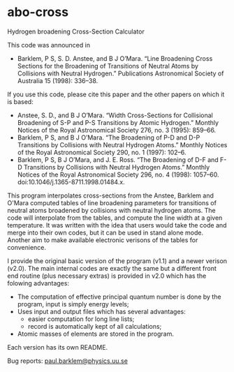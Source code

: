 # abo-cross

Hydrogen broadening Cross-Section Calculator

This code was announced in 
  - Barklem, P S, S. D. Anstee, and B J O’Mara. “Line Broadening Cross Sections for the Broadening of Transitions of Neutral Atoms by Collisions with Neutral Hydrogen.” Publications Astronomical Society of Australia 15 (1998): 336–38.

If you use this code, please cite this paper and the other papers on which it is based: 

  - Anstee, S. D., and B J O’Mara. “Width Cross-Sections for Collisional Broadening of S-P and P-S Transitions by Atomic Hydrogen.” Monthly Notices of the Royal Astronomical Society 276, no. 3 (1995): 859–66.
  - Barklem, P S, and B J O’Mara. “The Broadening of P-D and D-P Transitions by Collisions with Neutral Hydrogen Atoms.” Monthly Notices of the Royal Astronomical Society 290, no. 1 (1997): 102–6.
  - Barklem, P S, B J O’Mara, and J. E. Ross. “The Broadening of D-F and F-D Transitions by Collisions with Neutral Hydrogen Atoms.” Monthly Notices of the Royal Astronomical Society 296, no. 4 (1998): 1057–60. doi:10.1046/j.1365-8711.1998.01484.x.

This program interpolates cross-sections from the Anstee, Barklem and O'Mara computed tables of line broadening parameters for transitions of neutral atoms broadened by collisions with neutral hydrogen atoms.  The code will interpolate from the tables, and compute the line width at a given temperature. It was written with the idea that users would take the code and merge into their own codes, but it can be used in stand alone mode. Another aim to make available electronic verisons of the tables for convenience.

I provide the original basic version of the program (v1.1) and a newer verison (v2.0).  The main internal codes are exactly the same but a different front end routine (plus necessary extras) is provided in v2.0 which has the folowing advantages:

 - The computation of effective principal quantum number is done by the program, input is simply energy levels;
 - Uses input and output files which has several advantages:
   - easier computation for long line lists;
   - record is automatically kept of all calculations;
 - Atomic masses of elements are stored in the program.
 
Each version has its own README.

Bug reports: paul.barklem@physics.uu.se

